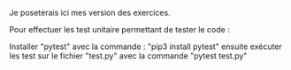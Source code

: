 Je poseterais ici mes version des exercices.

Pour effectuer les test unitaire permettant de tester le code : 

Installer "pytest" avec la commande : "pip3 install pytest"
ensuite exécuter les test sur le fichier "test.py" avec la commande "pytest test.py"
